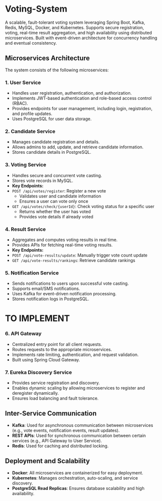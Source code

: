 # Voting-System
A scalable, fault-tolerant voting system leveraging Spring Boot, Kafka, Redis, MySQL, Docker, and Kubernetes. Supports secure registration, voting, real-time result aggregation, and high availability using distributed microservices. Built with event-driven architecture for concurrency handling and eventual consistency.

## Microservices Architecture
The system consists of the following microservices:

### 1. **User Service**
- Handles user registration, authentication, and authorization.
- Implements JWT-based authentication and role-based access control (RBAC).
- Provides endpoints for user management, including login, registration, and profile updates.
- Uses PostgreSQL for user data storage.

### 2. **Candidate Service**
- Manages candidate registration and details.
- Allows admins to add, update, and retrieve candidate information.
- Stores candidate details in PostgreSQL.

### 3. **Voting Service**
- Handles secure and concurrent vote casting.
- Stores vote records in MySQL.
- **Key Endpoints:**
- `POST /api/votes/register`: Register a new vote
  - Validates user and candidate information
  - Ensures a user can vote only once
- `GET /api/votes/check/{userId}`: Check voting status for a specific user
  - Returns whether the user has voted
  - Provides vote details if already voted

### 4. **Result Service**
- Aggregates and computes voting results in real time.
- Provides APIs for fetching real-time voting results.
- **Key Endpoints:**
- `POST /api/vote-results/update`: Manually trigger vote count update
- `GET /api/vote-results/rankings`: Retrieve candidate rankings

### 5. **Notification Service**
- Sends notifications to users upon successful vote casting.
- Supports email/SMS notifications.
- Uses Kafka for event-driven notification processing.
- Stores notification logs in PostgreSQL.

# TO IMPLEMENT
### 6. **API Gateway**
- Centralized entry point for all client requests.
- Routes requests to the appropriate microservices.
- Implements rate limiting, authentication, and request validation.
- Built using Spring Cloud Gateway.

### 7. **Eureka Discovery Service**
- Provides service registration and discovery.
- Enables dynamic scaling by allowing microservices to register and deregister dynamically.
- Ensures load balancing and fault tolerance.

## Inter-Service Communication
- **Kafka**: Used for asynchronous communication between microservices (e.g., vote events, notification events, result updates).
- **REST APIs**: Used for synchronous communication between certain services (e.g., API Gateway to User Service).
- **Redis**: Used for caching and distributed locking.

## Deployment and Scalability
- **Docker**: All microservices are containerized for easy deployment.
- **Kubernetes**: Manages orchestration, auto-scaling, and service discovery.
- **PostgreSQL Read Replicas**: Ensures database scalability and high availability.

